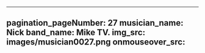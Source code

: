 ------
pagination_pageNumber: 27
musician_name: Nick
band_name: Mike TV.
img_src: images/musician0027.png
onmouseover_src: 
------